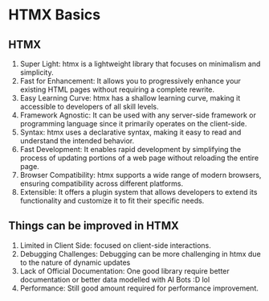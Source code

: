 # HTMX Basics
## HTMX
1. Super Light: htmx is a lightweight library that focuses on minimalism and simplicity.
2. Fast for Enhancement: It allows you to progressively enhance your existing HTML pages without requiring a complete rewrite.
3. Easy Learning Curve: htmx has a shallow learning curve, making it accessible to developers of all skill levels.
4. Framework Agnostic: It can be used with any server-side framework or programming language since it primarily operates on the client-side.
5. Syntax: htmx uses a declarative syntax, making it easy to read and understand the intended behavior.
6. Fast Development: It enables rapid development by simplifying the process of updating portions of a web page without reloading the entire page.
7. Browser Compatibility: htmx supports a wide range of modern browsers, ensuring compatibility across different platforms.
8. Extensible: It offers a plugin system that allows developers to extend its functionality and customize it to fit their specific needs.

## Things can be improved in HTMX
1. Limited in Client Side:  focused on client-side interactions.
2. Debugging Challenges: Debugging can be more challenging in htmx due to the nature of dynamic updates 
3. Lack of Official Documentation: One good library require better documentation or better data modelled with AI Bots :D lol
4. Performance: Still good amount required for performance improvement.
